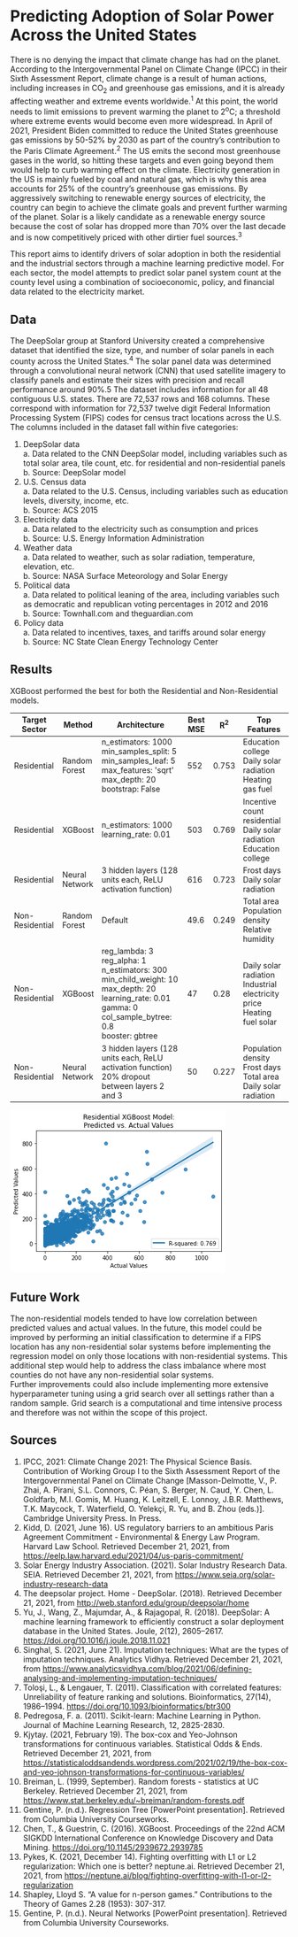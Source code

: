 # Predicting Adoption of Solar Power Across the United States

There is no denying the impact that climate change has had on the planet. According to the Intergovernmental Panel on Climate Change (IPCC) in their Sixth Assessment Report, climate change is a result of human actions, including increases in CO<sub>2</sub> and greenhouse gas emissions, and it is already affecting weather and extreme events worldwide.<sup>1</sup> At this point, the world needs to limit emissions to prevent warming the planet to 2<sup>o</sup>C; a threshold where extreme events would become even more widespread. In April of 2021, President Biden committed to reduce the United States greenhouse gas emissions by 50-52% by 2030 as part of the country’s contribution to the Paris Climate Agreement.<sup>2</sup> The US emits the second most greenhouse gases in the world, so hitting these targets and even going beyond them would help to curb warming effect on the climate. Electricity generation in the US is mainly fueled by coal and natural gas, which is why this area accounts for 25% of the country’s greenhouse gas emissions. By aggressively switching to renewable energy sources of electricity, the country can begin to achieve the climate goals and prevent further warming of the planet. Solar is a likely candidate as a renewable energy source because the cost of solar has dropped more than 70% over the last decade and is now competitively priced with other dirtier fuel sources.<sup>3</sup>

This report aims to identify drivers of solar adoption in both the residential and the industrial sectors through a machine learning predictive model. For each sector, the model attempts to predict solar panel system count at the county level using a combination of socioeconomic, policy, and financial data related to the electricity market.

## Data
The DeepSolar group at Stanford University created a comprehensive dataset that identified the size, type, and number of solar panels in each county across the United States.<sup>4</sup> The solar panel data was determined through a convolutional neural network (CNN) that used satellite imagery to classify panels and estimate their sizes with precision and recall performance around 90%.5 The dataset includes information for all 48 contiguous U.S. states. There are 72,537 rows and 168 columns. These correspond with information for 72,537 twelve digit Federal Information Processing System (FIPS) codes for census tract locations across the U.S. The columns included in the dataset fall within five categories: 
1.	DeepSolar data\
a.	Data related to the CNN DeepSolar model, including variables such as total solar area, tile count, etc. for residential and non-residential panels\
b.	Source: DeepSolar model 
2.	U.S. Census data\
a.	Data related to the U.S. Census, including variables such as education levels, diversity, income, etc.\
b.	Source: ACS 2015
3.	Electricity data\
a.	Data related to the electricity such as consumption and prices\
b.	Source: U.S. Energy Information Administration
4.	Weather data\
a.	Data related to weather, such as solar radiation, temperature, elevation, etc.\
b.	Source: NASA Surface Meteorology and Solar Energy
5.	Political data\
a.	Data related to political leaning of the area, including variables such as democratic and republican voting percentages in 2012 and 2016\
b.	Source: Townhall.com and theguardian.com
6.	Policy data\
a.	Data related to incentives, taxes, and tariffs around solar energy\
b.	Source: NC State Clean Energy Technology Center

## Results
XGBoost performed the best for both the Residential and Non-Residential models.

| Target Sector | Method | Architecture | Best MSE | R<sup>2</sup> | Top <br> Features|
| ------------- | ------ | ------------ | -------- | ------------- | ------- |
Residential | Random <br> Forest | n_estimators: 1000 <br> min_samples_split: 5 <br> min_samples_leaf: 5 <br> max_features: 'sqrt' <br> max_depth: 20 <br> bootstrap: False| 552 | 0.753 | Education college <br> Daily solar radiation <br> Heating gas fuel | 
| Residential | XGBoost | n_estimators: 1000 <br> learning_rate: 0.01 | 503 | 0.769 | Incentive count residential <br> Daily solar radiation <br> Education college |
| Residential | Neural <br> Network | 3 hidden layers (128 units each, ReLU activation function) | 616 | 0.723 | Frost days <br> Daily solar radiation | Housing unit median value
| Non-<br>Residential | Random <br> Forest | Default | 49.6 | 0.249 | Total area <br> Population density <br> Relative humidity | 
| Non-<br>Residential | XGBoost | reg_lambda: 3 <br> reg_alpha: 1 <br> n_estimators: 300 <br> min_child_weight: 10 <br> max_depth: 20 <br> learning_rate: 0.01 <br> gamma: 0 <br> col_sample_bytree: 0.8 <br> booster: gbtree | 47 | 0.28 | Daily solar radiation <br> Industrial electricity price <br> Heating fuel solar | 
|Non-<br>Residential | Neural<br>Network | 3 hidden layers (128 units each, ReLU activation function) <br> 20% dropout between layers 2 and 3 | 50 | 0.227 | Population density <br> Frost days <br> Total area <br> Daily solar radiation

![Residential XGBoost Scatterplot](https://github.com/gnyirjesy/Solar-Panel-Area-Prediction/blob/master/plots/xgboost_residential_system_count_errors_default.png?raw=TRUE)

## Future Work
The non-residential models tended to have low correlation between predicted values and actual values. In the future, this model could be improved by performing an initial classification to determine if a FIPS location has any non-residential solar systems before implementing the regression model on only those locations with non-residential systems. This additional step would help to address the class imbalance where most counties do not have any non-residential solar systems. \
Further improvements could also include implementing more extensive hyperparameter tuning using a grid search over all settings rather than a random sample. Grid search is a computational and time intensive process and therefore was not within the scope of this project.  

## Sources
1.	IPCC, 2021: Climate Change 2021: The Physical Science Basis. Contribution of Working Group I to the Sixth Assessment Report of the Intergovernmental Panel on Climate Change [Masson-Delmotte, V., P. Zhai, A. Pirani, S.L. Connors, C. Péan, S. Berger, N. Caud, Y. Chen, L. Goldfarb, M.I. Gomis, M. Huang, K. Leitzell, E. Lonnoy, J.B.R. Matthews, T.K. Maycock, T. Waterfield, O. Yelekçi, R. Yu, and B. Zhou (eds.)]. Cambridge University Press. In Press.
2.	Kidd, D. (2021, June 16). US regulatory barriers to an ambitious Paris Agreement Commitment - Environmental & Energy Law Program. Harvard Law School. Retrieved December 21, 2021, from https://eelp.law.harvard.edu/2021/04/us-paris-commitment/ 
3.	Solar Energy Industry Association. (2021). Solar Industry Research Data. SEIA. Retrieved December 21, 2021, from https://www.seia.org/solar-industry-research-data 
4.	The deepsolar project. Home - DeepSolar. (2018). Retrieved December 21, 2021, from http://web.stanford.edu/group/deepsolar/home 
5.	Yu, J., Wang, Z., Majumdar, A., & Rajagopal, R. (2018). DeepSolar: A machine learning framework to efficiently construct a solar deployment database in the United States. Joule, 2(12), 2605–2617. https://doi.org/10.1016/j.joule.2018.11.021 
6.	Singhal, S. (2021, June 21). Imputation techniques: What are the types of imputation techniques. Analytics Vidhya. Retrieved December 21, 2021, from https://www.analyticsvidhya.com/blog/2021/06/defining-analysing-and-implementing-imputation-techniques/ 
7.	Toloşi, L., & Lengauer, T. (2011). Classification with correlated features: Unreliability of feature ranking and solutions. Bioinformatics, 27(14), 1986–1994. https://doi.org/10.1093/bioinformatics/btr300 
8.	Pedregosa, F. a. (2011). Scikit-learn: Machine Learning in Python. Journal of Machine Learning Research, 12, 2825-2830.
9.	Kjytay. (2021, February 19). The box-cox and Yeo-Johnson transformations for continuous variables. Statistical Odds & Ends. Retrieved December 21, 2021, from https://statisticaloddsandends.wordpress.com/2021/02/19/the-box-cox-and-yeo-johnson-transformations-for-continuous-variables/ 
10.	Breiman, L. (1999, September). Random forests - statistics at UC Berkeley. Retrieved December 21, 2021, from https://www.stat.berkeley.edu/~breiman/random-forests.pdf 
11.	Gentine, P. (n.d.). Regression Tree [PowerPoint presentation]. Retrieved from Columbia University Courseworks.
12.	Chen, T., & Guestrin, C. (2016). XGBoost. Proceedings of the 22nd ACM SIGKDD International Conference on Knowledge Discovery and Data Mining. https://doi.org/10.1145/2939672.2939785 
13.	Pykes, K. (2021, December 14). Fighting overfitting with L1 or L2 regularization: Which one is better? neptune.ai. Retrieved December 21, 2021, from https://neptune.ai/blog/fighting-overfitting-with-l1-or-l2-regularization 
14.	Shapley, Lloyd S. “A value for n-person games.” Contributions to the Theory of Games 2.28 (1953): 307-317.
15.	Gentine, P. (n.d.). Neural Networks [PowerPoint presentation]. Retrieved from Columbia University Courseworks.
